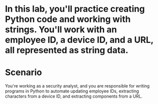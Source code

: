 # In this lab, you'll practice creating Python code and working with strings. You'll work with an employee ID, a device ID, and a URL, all represented as string data.
# Scenario
You're working as a security analyst, and you are responsible for writing programs in Python to automate updating employee IDs, extracting characters from a device ID, and extracting components from a URL.
